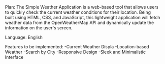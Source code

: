 Plan: The Simple Weather Application is a web-based tool that allows users to quickly check the current weather conditions for their location. 
Being built using HTML, CSS, and JavaScript, this lightweight application will fetch weather data from the OpenWeatherMap API and dynamically update the information on the user's screen.

Language: English

Features to be implemented:
-Current Weather Displa
-Location-based Weather
-Search by City
-Responsive Design
-Sleek and Minimalistic Interface
